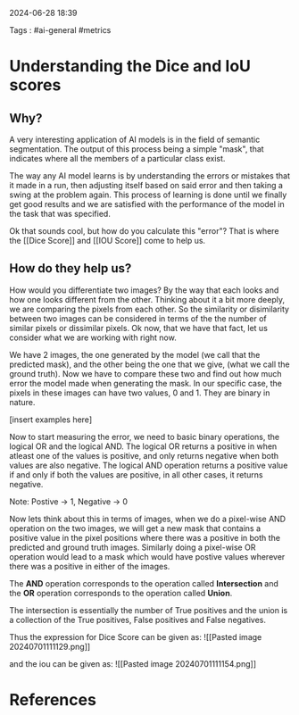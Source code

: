 
2024-06-28 
18:39

Tags : #ai-general #metrics


# Understanding the Dice and IoU scores

## Why?

A very interesting application of AI models is in the field of semantic segmentation. The output of this process being a simple "mask", that indicates where all the members of a particular class exist. 

The way any AI model learns is by understanding the errors or mistakes that it made in a run, then adjusting itself based on said error and then taking a swing at the problem again. This process of  learning is done until we finally get good results and we are satisfied with the performance of the model in the task that was specified.

Ok that sounds cool, but how do you calculate this "error"?  That is where the [[Dice Score]] and [[IOU Score]]  come to help us. 

## How do they help us?

How would you differentiate two images? By the way that each looks and how one looks different from the other. Thinking about it a bit more deeply, we are comparing the pixels from each other. So the similarity or disimilarity between two images can be considered in terms of the the number of similar pixels or dissimilar pixels.
Ok now, that we have that fact, let us consider  what we are working with right now.

We have 2 images, the one generated by the model (we call that the predicted mask), and the other being the one that we give, (what we call the ground truth). Now we have to compare these two and find out how much error the model made when generating the mask. In our specific case, the pixels in these images can have two values, 0 and 1. They are binary in nature. 

[insert examples here]

Now to start measuring the error, we need to basic binary operations, the logical OR and the logical AND. The logical OR returns a positive in when atleast one of the values is positive, and only returns negative when both values are also negative. The logical AND operation returns a positive value if and only if both the values are positive, in all other cases, it returns negative.

Note: Postive -> 1, Negative -> 0

Now lets think about this in terms of images, when we do a pixel-wise AND operation on the two images, we will get a new mask that contains a positive value in the pixel positions where there was a positive in both the predicted and  ground truth images. Similarly doing a pixel-wise OR operation would lead to a mask which would have postive values wherever there was a positive in either of the images.

The **AND** operation corresponds to the operation called **Intersection** and the **OR** operation corresponds to the operation called **Union**.

The intersection is essentially the number of True positives and the union is a collection of the True positives,  False positives and False negatives. 

Thus the expression for Dice Score can be given as:
![[Pasted image 20240701111129.png]]


and the iou can be given as:
![[Pasted image 20240701111154.png]]





# References 
